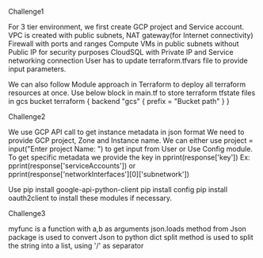 Challenge1

For 3 tier environment, we first create GCP project and Service account. 
VPC is created with public subnets, NAT gateway(for Internet connectivity)
Firewall with ports and ranges
Compute VMs in public subnets without Public IP for security purposes
CloudSQL with Private IP and Service networking connection 
User has to update terraform.tfvars file to provide input parameters.

We can also follow Module approach in Terraform to deploy all terraform resources at once.
Use below block in main.tf to store terraform tfstate files in gcs bucket
terraform {​​​​
  backend "gcs" {​​​​
    prefix  = "Bucket path"
  }​​​​
}​​​​

Challenge2

We use GCP API call to get instance metadata in json format
We need to provide GCP project, Zone and Instance name. We can either use project = input("Enter project Name: ") to get input from User or Use Config module.
To get specific metadata we provide the key in pprint(response['key'])
Ex: pprint(response['serviceAccounts']) or pprint(response['networkInterfaces'][0]['subnetwork'])

Use 
pip install google-api-python-client
pip install config
pip install oauth2client 
to install these modules if necessary.

Challenge3

myfunc is a function with a,b as arguments
json.loads method from Json package is used to convert Json to python dict 
split method is used to split the string into a list, using '/' as separator